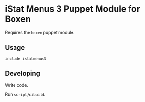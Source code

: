 # iStat Menus 3 Puppet Module for Boxen

Requires the `boxen` puppet module.

## Usage

```puppet
include istatmenus3 
```

## Developing

Write code.

Run `script/cibuild`.
